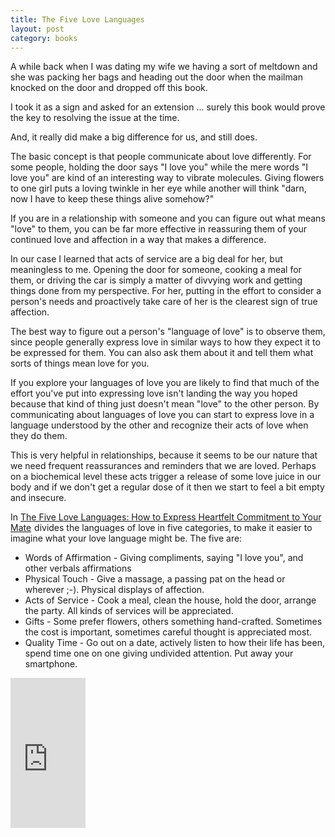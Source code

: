 ```yaml
---
title: The Five Love Languages
layout: post
category: books
---
```


A while back when I was dating my wife we having a sort of meltdown and she was packing her
bags and heading out the door when the mailman knocked on the door and dropped off this
book.

I took it as a sign and asked for an extension ... surely this book would prove the key to
resolving the issue at the time.

And, it really did make a big difference for us, and still does.

The basic concept is that people communicate about love differently.  For some people,
holding the door says "I love you" while the mere words "I love you" are kind of an
interesting way to vibrate molecules.  Giving flowers to one girl puts a loving twinkle
in her eye while another will think "darn, now I have to keep these things alive somehow?"

If you are in a relationship with someone and you can figure out what means "love" to them,
you can be far more effective in reassuring them of your continued love and affection in a
way that makes a difference.

In our case I learned that acts of service are a big deal for her, but meaningless to me.
Opening the door for someone, cooking a meal for them, or driving the car is simply
a matter of divvying work and getting things done from my perspective.  For her, putting
in the effort to consider a person's needs and proactively take care of her is the clearest
sign of true affection.

The best way to figure out a person's "language of love" is to observe them, since people generally
express love in similar ways to how they expect it to be expressed for them.  You can also ask them
about it and tell them what sorts of things mean love for you.

If you explore your languages of love you are likely to find that much of the effort you've put into
expressing love isn't landing the way you hoped because that kind of thing just doesn't mean
"love" to the other person.  By communicating about languages of love you can start to express
love in a language understood by the other and recognize their acts of love when they do them.

This is very helpful in relationships, because it seems to be our nature that we need frequent
reassurances and reminders that we are loved.  Perhaps on a biochemical level these
acts trigger a release of some love juice in our body and if we don't get a regular dose of it
then we start to feel a bit empty and insecure.

<p>In <a href="http://www.amazon.com/gp/product/B0035G04TI/ref=as_li_ss_tl?ie=UTF8&tag=dobesvcom-20&linkCode=as2&camp=1789&creative=390957&creativeASIN=B0035G04TI">The Five Love Languages: How to Express Heartfelt Commitment to Your Mate</a><img src="http://www.assoc-amazon.com/e/ir?t=dobesvcom-20&l=as2&o=1&a=B0035G04TI" width="1" height="1" border="0" alt="" style="border:none !important; margin:0px !important;" /> divides the languages of love in five categories,
to make it easier to imagine what your love language might be.  The five are:</p>

* Words of Affirmation - Giving compliments, saying "I love you", and other verbals affirmations
* Physical Touch - Give a massage, a passing pat on the head or wherever ;-).  Physical displays of affection.
* Acts of Service - Cook a meal, clean the house, hold the door, arrange the party.  All kinds of services will be appreciated.
* Gifts - Some prefer flowers, others something hand-crafted.  Sometimes the cost is important, sometimes careful thought is appreciated most.
* Quality Time - Go out on a date, actively listen to how their life has been, spend time one on one giving undivided attention.  Put away your smartphone.

<iframe src="http://rcm.amazon.com/e/cm?lt1=_blank&bc1=000000&IS2=1&bg1=FFFFFF&fc1=000000&lc1=0000FF&t=dobesvcom-20&o=1&p=8&l=as4&m=amazon&f=ifr&ref=ss_til&asins=B0035G04TI" style="width:120px;height:240px;" scrolling="no" marginwidth="0" marginheight="0" frameborder="0"></iframe>

